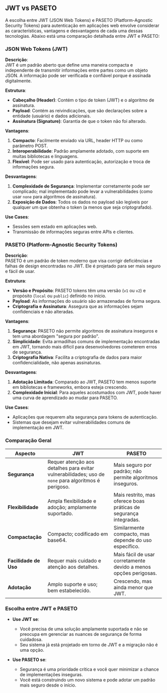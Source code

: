 ## JWT vs PASETO

A escolha entre JWT (JSON Web Tokens) e PASETO (Platform-Agnostic Security Tokens) para autenticação em aplicações web envolve considerar as características, vantagens e desvantagens de cada uma dessas tecnologias. Abaixo está uma comparação detalhada entre JWT e PASETO:

### JSON Web Tokens (JWT)

**Descrição**:  
JWT é um padrão aberto que define uma maneira compacta e independente de transmitir informações entre partes como um objeto JSON. A informação pode ser verificada e confiável porque é assinada digitalmente.

**Estrutura**:
- **Cabeçalho (Header)**: Contém o tipo de token (JWT) e o algoritmo de assinatura.
- **Payload**: Contém as reivindicações, que são declarações sobre a entidade (usuário) e dados adicionais.
- **Assinatura (Signature)**: Garantia de que o token não foi alterado.

**Vantagens**:
1. **Compacto**: Facilmente enviado via URL, header HTTP ou como parâmetro POST.
2. **Interoperabilidade**: Padrão amplamente adotado, com suporte em muitas bibliotecas e linguagens.
3. **Flexível**: Pode ser usado para autenticação, autorização e troca de informações segura.

**Desvantagens**:
1. **Complexidade de Segurança**: Implementar corretamente pode ser complicado; mal implementado pode levar a vulnerabilidades (como usar `none` para algoritmos de assinatura).
2. **Exposição de Dados**: Todos os dados no payload são legíveis por qualquer um que obtenha o token (a menos que seja criptografado).

**Use Cases**:
- Sessões sem estado em aplicações web.
- Transmissão de informações seguras entre APIs e clientes.

### PASETO (Platform-Agnostic Security Tokens)

**Descrição**:  
PASETO é um padrão de token moderno que visa corrigir deficiências e falhas de design encontradas no JWT. Ele é projetado para ser mais seguro e fácil de usar.

**Estrutura**:
- **Versão e Propósito**: PASETO tokens têm uma versão (`v1` ou `v2`) e propósito (`local` ou `public`) definido no início.
- **Payload**: As informações do usuário são armazenadas de forma segura.
- **Criptografia e Assinatura**: Assegura que as informações sejam confidenciais e não alteradas.

**Vantagens**:
1. **Segurança**: PASETO não permite algoritmos de assinatura inseguros e tem uma abordagem "segura por padrão".
2. **Simplicidade**: Evita armadilhas comuns de implementação encontradas em JWT, tornando mais difícil para desenvolvedores cometerem erros de segurança.
3. **Criptografia Nativa**: Facilita a criptografia de dados para maior confidencialidade, não apenas assinaturas.

**Desvantagens**:
1. **Adotação Limitada**: Comparado ao JWT, PASETO tem menos suporte em bibliotecas e frameworks, embora esteja crescendo.
2. **Complexidade Inicial**: Para aqueles acostumados com JWT, pode haver uma curva de aprendizado ao mudar para PASETO.

**Use Cases**:
- Aplicações que requerem alta segurança para tokens de autenticação.
- Sistemas que desejam evitar vulnerabilidades comuns de implementação em JWT.

### Comparação Geral

| Aspecto           | JWT                                      | PASETO                                   |
|-------------------|------------------------------------------|------------------------------------------|
| **Segurança**     | Requer atenção aos detalhes para evitar vulnerabilidades; uso de `none` para algoritmos é perigoso. | Mais seguro por padrão; não permite algoritmos inseguros. |
| **Flexibilidade** | Ampla flexibilidade e adoção; amplamente suportado. | Mais restrito, mas oferece boas práticas de segurança integradas. |
| **Compactação**   | Compacto; codificado em base64.          | Similarmente compacto, mas depende do uso específico. |
| **Facilidade de Uso** | Requer mais cuidado e atenção aos detalhes. | Mais fácil de usar corretamente devido a menos opções perigosas. |
| **Adotação**      | Amplo suporte e uso; bem estabelecido.   | Crescendo, mas ainda menor que JWT.      |

### Escolha entre JWT e PASETO

- **Use JWT se**:
  - Você precisa de uma solução amplamente suportada e não se preocupa em gerenciar as nuances de segurança de forma cuidadosa.
  - Seu sistema já está projetado em torno de JWT e a migração não é uma opção.

- **Use PASETO se**:
  - Segurança é uma prioridade crítica e você quer minimizar a chance de implementações inseguras.
  - Você está construindo um novo sistema e pode adotar um padrão mais seguro desde o início.
